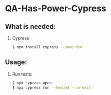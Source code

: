 # QA-Has-Power-Cypress

## What is needed:

1. Cypress

   ```bash
   $ npm install cypress --save-dev

   ```

## Usage:

1. Run tests:
   ```bash
   $ npx cypress open
   $ npx cypress run --headed --no-exit
   ```
